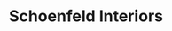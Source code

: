 ---
title: "Schoenfeld Interiors"
url: /bellevue/schoenfeld-interiors/
shop: interior decoration
---
